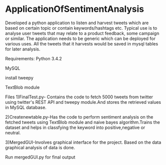 # ApplicationOfSentimentAnalysis
 Developed a python application to listen and harvest tweets which are based on certain topic or contain keywords/hashtags etc.  Typical use is to analyse user tweets that may relate to a product feedback, some campaign or similar. The application needs to be generic which can be deployed for various uses. All the tweets that it harvests would be saved in mysql tables for later analysis. 
 
 
Requirements:
Python 3.4.2

MySQL

install tweepy

TextBlob module



Files
1)FinalTest.py- Contains the code to fetch 5000 tweets from twitter using twitter's REST API and tweepy module.And stores the retrieved values in MySQL database.




2)Createnewtable.py-Has the code to perform sentiment analysis on the fetched tweets using TextBlob module and naive bayes algorithm.Trains the dataset and helps in classfying the keyword into positive,negative or neutral.



3)MergedGUI-Involves graphical interface for the project. Based on the data graphical analysis of data is done.



Run mergedGUI.py for final output

